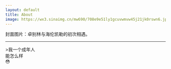 ```yaml
---
layout: default
title: About
image: https://wx3.sinaimg.cn/mw690/708e9e51ly1gcuvwmvw45j21jk0rswn6.jpg
---
```


封面图片：卓别林与海伦凯勒的初次相遇。
<hr>
>我一个成年人<br>能怎么样<br>😳

